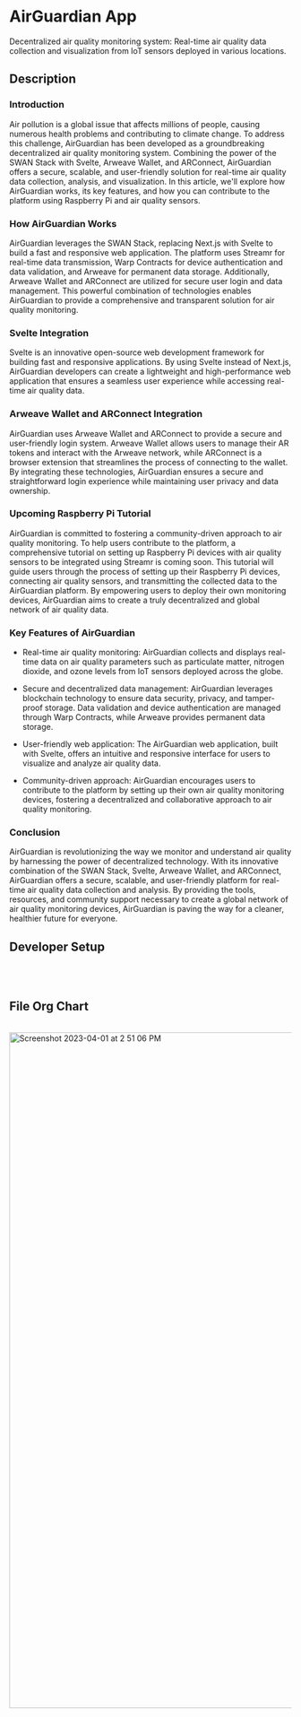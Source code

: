 # AirGuardian App

Decentralized air quality monitoring system: Real-time air quality data collection and visualization from IoT sensors deployed in various locations.

## Description

### Introduction

Air pollution is a global issue that affects millions of people, causing numerous health problems and contributing to climate change. To address this challenge, AirGuardian has been developed as a groundbreaking decentralized air quality monitoring system. Combining the power of the SWAN Stack with Svelte, Arweave Wallet, and ARConnect, AirGuardian offers a secure, scalable, and user-friendly solution for real-time air quality data collection, analysis, and visualization. In this article, we'll explore how AirGuardian works, its key features, and how you can contribute to the platform using Raspberry Pi and air quality sensors.

### How AirGuardian Works

AirGuardian leverages the SWAN Stack, replacing Next.js with Svelte to build a fast and responsive web application. The platform uses Streamr for real-time data transmission, Warp Contracts for device authentication and data validation, and Arweave for permanent data storage. Additionally, Arweave Wallet and ARConnect are utilized for secure user login and data management. This powerful combination of technologies enables AirGuardian to provide a comprehensive and transparent solution for air quality monitoring.

### Svelte Integration

Svelte is an innovative open-source web development framework for building fast and responsive applications. By using Svelte instead of Next.js, AirGuardian developers can create a lightweight and high-performance web application that ensures a seamless user experience while accessing real-time air quality data.

### Arweave Wallet and ARConnect Integration

AirGuardian uses Arweave Wallet and ARConnect to provide a secure and user-friendly login system. Arweave Wallet allows users to manage their AR tokens and interact with the Arweave network, while ARConnect is a browser extension that streamlines the process of connecting to the wallet. By integrating these technologies, AirGuardian ensures a secure and straightforward login experience while maintaining user privacy and data ownership.

### Upcoming Raspberry Pi Tutorial

AirGuardian is committed to fostering a community-driven approach to air quality monitoring. To help users contribute to the platform, a comprehensive tutorial on setting up Raspberry Pi devices with air quality sensors to be integrated using Streamr is coming soon. This tutorial will guide users through the process of setting up their Raspberry Pi devices, connecting air quality sensors, and transmitting the collected data to the AirGuardian platform. By empowering users to deploy their own monitoring devices, AirGuardian aims to create a truly decentralized and global network of air quality data.

### Key Features of AirGuardian

- Real-time air quality monitoring: AirGuardian collects and displays real-time data on air quality parameters such as particulate matter, nitrogen dioxide, and ozone levels from IoT sensors deployed across the globe.

- Secure and decentralized data management: AirGuardian leverages blockchain technology to ensure data security, privacy, and tamper-proof storage. Data validation and device authentication are managed through Warp Contracts, while Arweave provides permanent data storage.

- User-friendly web application: The AirGuardian web application, built with Svelte, offers an intuitive and responsive interface for users to visualize and analyze air quality data.

- Community-driven approach: AirGuardian encourages users to contribute to the platform by setting up their own air quality monitoring devices, fostering a decentralized and collaborative approach to air quality monitoring.

### Conclusion

AirGuardian is revolutionizing the way we monitor and understand air quality by harnessing the power of decentralized technology. With its innovative combination of the SWAN Stack, Svelte, Arweave Wallet, and ARConnect, AirGuardian offers a secure, scalable, and user-friendly platform for real-time air quality data collection and analysis. By providing the tools, resources, and community support necessary to create a global network of air quality monitoring devices, AirGuardian is paving the way for a cleaner, healthier future for everyone.

## Developer Setup

<br><br>

## File Org Chart

<br>
<img width="1206" alt="Screenshot 2023-04-01 at 2 51 06 PM" src="https://user-images.githubusercontent.com/78289253/229311348-d6969630-2053-48bf-87d9-77212787aef8.png">
